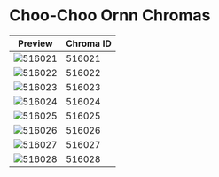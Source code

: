 # Choo-Choo Ornn Chromas

| Preview | Chroma ID |
|---------|-----------|
| ![516021](https://raw.communitydragon.org/latest/plugins/rcp-be-lol-game-data/global/default/v1/champion-chroma-images/516/516021.png) | 516021 |
| ![516022](https://raw.communitydragon.org/latest/plugins/rcp-be-lol-game-data/global/default/v1/champion-chroma-images/516/516022.png) | 516022 |
| ![516023](https://raw.communitydragon.org/latest/plugins/rcp-be-lol-game-data/global/default/v1/champion-chroma-images/516/516023.png) | 516023 |
| ![516024](https://raw.communitydragon.org/latest/plugins/rcp-be-lol-game-data/global/default/v1/champion-chroma-images/516/516024.png) | 516024 |
| ![516025](https://raw.communitydragon.org/latest/plugins/rcp-be-lol-game-data/global/default/v1/champion-chroma-images/516/516025.png) | 516025 |
| ![516026](https://raw.communitydragon.org/latest/plugins/rcp-be-lol-game-data/global/default/v1/champion-chroma-images/516/516026.png) | 516026 |
| ![516027](https://raw.communitydragon.org/latest/plugins/rcp-be-lol-game-data/global/default/v1/champion-chroma-images/516/516027.png) | 516027 |
| ![516028](https://raw.communitydragon.org/latest/plugins/rcp-be-lol-game-data/global/default/v1/champion-chroma-images/516/516028.png) | 516028 |